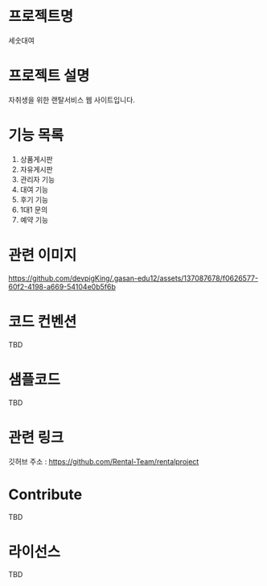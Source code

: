 프로젝트명  
=============
세숫대여


프로젝트 설명  
=============
자취생을 위한 랜탈서비스 웹 사이트입니다.


기능 목록
=============


1. 상품게시판
2. 자유게시판
3. 관리자 기능
4. 대여 기능
5. 후기 기능
6. 1대1 문의
7. 예약 기능


관련 이미지
=============


https://github.com/devpigKing/.gasan-edu12/assets/137087678/f0626577-60f2-4198-a669-54104e0b5f6b


코드 컨벤션
=============

TBD

샘플코드
=============

TBD

관련 링크
=============

깃허브 주소 : https://github.com/Rental-Team/rentalproject

Contribute
=============

TBD

라이선스
=============

TBD




